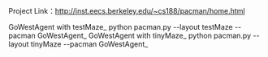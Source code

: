 Project Link：http://inst.eecs.berkeley.edu/~cs188/pacman/home.html

GoWestAgent with testMaze_
python pacman.py --layout testMaze --pacman GoWestAgent_
GoWestAgent with tinyMaze_
python pacman.py --layout tinyMaze --pacman GoWestAgent_
